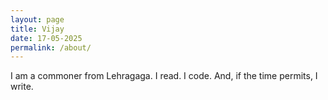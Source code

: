```yaml
---
layout: page
title: Vijay
date: 17-05-2025
permalink: /about/
---
```

I am a commoner from Lehragaga. I read. I code. And, if the time permits, I write. 